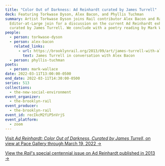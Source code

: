 ```yaml
---
title: "Color Out of Darkness: Ad Reinhardt curated by James Turrell"
deck: Featuring Torkwase Dyson, Alex Bacon, and Phyllis Tuchman
summary: Artist Torkwase Dyson joins Rail contributor Alex Bacon and Rail
  Editor-at-Large join for a discussion on the current Ad Reinhardt exhibition
  curated by James Turrell. We conclude with a poetry reading by Mark Wallace.
people:
  - person: torkwase-dyson
  - person: alex-bacon
    related_links:
      - url: https://brooklynrail.org/2013/09/art/james-turrell-with-alex-bacon
        text: James Turrell in conversation with Alex Bacon
  - person: phyllis-tuchman
poets:
  - person: mark-wallace
date: 2022-03-11T13:00:00-0500
end_date: 2022-03-11T14:30:00-0500
series: 513
collections:
  - the-new-social-environment
event_organizer:
  - the-brooklyn-rail
event_producer:
  - the-brooklyn-rail
event_id: recIkcM2fiP5nVrjS
event_platform:
  - zoom
---
```

[Visit *Ad Reinhardt: Color Out of Darkness, Curated by James Turrell*, on view at Pace Gallery through March 19, 2022 →](https://www.pacegallery.com/exhibitions/ad-reinhardt-color-out-of-darkness/)

[View the *Rail*'s special centennial issue on Ad Reinhardt published in 2013 →](https://brooklynrail.org/special/AD_REINHARDT/)